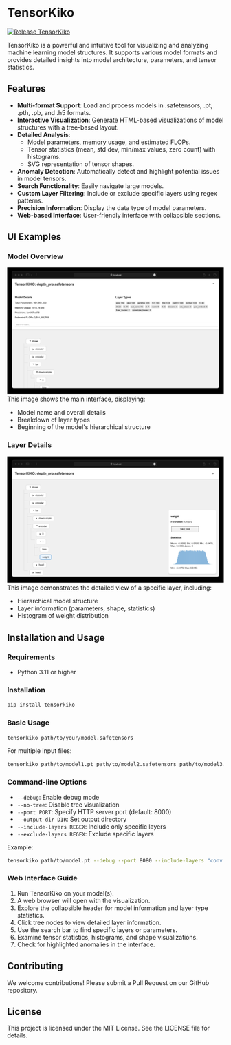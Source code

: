 # TensorKiko

[![Release TensorKiko](https://github.com/takara-ai/TensorKiko/actions/workflows/release.yml/badge.svg)](https://github.com/takara-ai/TensorKiko/actions/workflows/release.yml)

TensorKiko is a powerful and intuitive tool for visualizing and analyzing machine learning model structures. It supports various model formats and provides detailed insights into model architecture, parameters, and tensor statistics.

## Features

- **Multi-format Support**: Load and process models in .safetensors, .pt, .pth, .pb, and .h5 formats.
- **Interactive Visualization**: Generate HTML-based visualizations of model structures with a tree-based layout.
- **Detailed Analysis**:
  - Model parameters, memory usage, and estimated FLOPs.
  - Tensor statistics (mean, std dev, min/max values, zero count) with histograms.
  - SVG representation of tensor shapes.
- **Anomaly Detection**: Automatically detect and highlight potential issues in model tensors.
- **Search Functionality**: Easily navigate large models.
- **Custom Layer Filtering**: Include or exclude specific layers using regex patterns.
- **Precision Information**: Display the data type of model parameters.
- **Web-based Interface**: User-friendly interface with collapsible sections.

## UI Examples

### Model Overview

![TensorKiko Model Overview](https://github.com/takara-ai/TensorKiko/blob/main/media/images/ui/detail_tab.jpg)
This image shows the main interface, displaying:

- Model name and overall details
- Breakdown of layer types
- Beginning of the model's hierarchical structure

### Layer Details

![TensorKiko Layer Details](https://github.com/takara-ai/TensorKiko/blob/main/media/images/ui/layer_detail.jpg)
This image demonstrates the detailed view of a specific layer, including:

- Hierarchical model structure
- Layer information (parameters, shape, statistics)
- Histogram of weight distribution

## Installation and Usage

### Requirements

- Python 3.11 or higher

### Installation

```bash
pip install tensorkiko
```

### Basic Usage

```bash
tensorkiko path/to/your/model.safetensors
```

For multiple input files:

```bash
tensorkiko path/to/model1.pt path/to/model2.safetensors path/to/model3.h5
```

### Command-line Options

- `--debug`: Enable debug mode
- `--no-tree`: Disable tree visualization
- `--port PORT`: Specify HTTP server port (default: 8000)
- `--output-dir DIR`: Set output directory
- `--include-layers REGEX`: Include only specific layers
- `--exclude-layers REGEX`: Exclude specific layers

Example:

```bash
tensorkiko path/to/model.pt --debug --port 8080 --include-layers "conv|linear"
```

### Web Interface Guide

1. Run TensorKiko on your model(s).
2. A web browser will open with the visualization.
3. Explore the collapsible header for model information and layer type statistics.
4. Click tree nodes to view detailed layer information.
5. Use the search bar to find specific layers or parameters.
6. Examine tensor statistics, histograms, and shape visualizations.
7. Check for highlighted anomalies in the interface.

## Contributing

We welcome contributions! Please submit a Pull Request on our GitHub repository.

## License

This project is licensed under the MIT License. See the LICENSE file for details.
